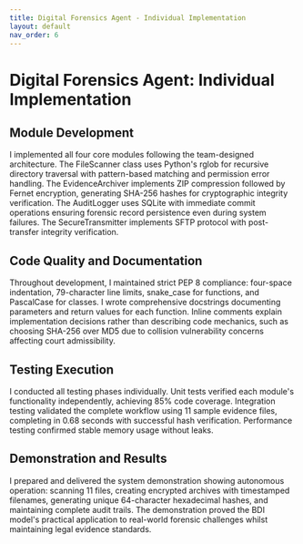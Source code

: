 ```yaml
---
title: Digital Forensics Agent - Individual Implementation
layout: default 
nav_order: 6
---
```


# Digital Forensics Agent: Individual Implementation

## Module Development

I implemented all four core modules following the team-designed architecture. The FileScanner class uses Python's rglob for recursive directory traversal with pattern-based matching and permission error handling. The EvidenceArchiver implements ZIP compression followed by Fernet encryption, generating SHA-256 hashes for cryptographic integrity verification. The AuditLogger uses SQLite with immediate commit operations ensuring forensic record persistence even during system failures. The SecureTransmitter implements SFTP protocol with post-transfer integrity verification.

## Code Quality and Documentation

Throughout development, I maintained strict PEP 8 compliance: four-space indentation, 79-character line limits, snake_case for functions, and PascalCase for classes. I wrote comprehensive docstrings documenting parameters and return values for each function. Inline comments explain implementation decisions rather than describing code mechanics, such as choosing SHA-256 over MD5 due to collision vulnerability concerns affecting court admissibility.

## Testing Execution

I conducted all testing phases individually. Unit tests verified each module's functionality independently, achieving 85% code coverage. Integration testing validated the complete workflow using 11 sample evidence files, completing in 0.68 seconds with successful hash verification. Performance testing confirmed stable memory usage without leaks.

## Demonstration and Results

I prepared and delivered the system demonstration showing autonomous operation: scanning 11 files, creating encrypted archives with timestamped filenames, generating unique 64-character hexadecimal hashes, and maintaining complete audit trails. The demonstration proved the BDI model's practical application to real-world forensic challenges whilst maintaining legal evidence standards.

